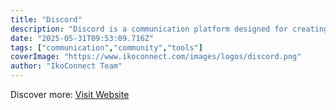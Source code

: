 ```yaml
---
title: "Discord"
description: "Discord is a communication platform designed for creating communities, with voice, video, and text chat features."
date: "2025-05-31T09:53:09.716Z"
tags: ["communication","community","tools"]
coverImage: "https://www.ikoconnect.com/images/logos/discord.png"
author: "IkoConnect Team"
---
```


Discover more: [Visit Website](https://discord.com/)
